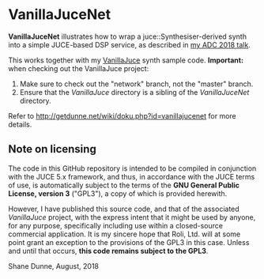 # VanillaJuceNet

**VanillaJuceNet** illustrates how to wrap a juce::Synthesiser-derived synth into a simple JUCE-based DSP service, as described in [my ADC 2018 talk](https://juce.com/adc/programme/talks/networking).

This works together with my [VanillaJuce](https://github.com/getdunne/VanillaJuce) synth sample code. **Important:** when checking out the VanillaJuce project:
1. Make sure to check out the "network" branch, not the "master" branch.
2. Ensure that the *VanillaJuce* directory is a sibling of the *VanillaJuceNet* directory.

Refer to http://getdunne.net/wiki/doku.php?id=vanillajucenet for more details.

## Note on licensing
The code in this GitHub repository is intended to be compiled in conjunction with the JUCE 5.x framework, and thus, in accordance with the JUCE terms of use, is automatically subject to the terms of the **GNU General Public License, version 3** ("GPL3"), a copy of which is provided herewith.

However, I have published this source code, and that of the associated *VanillaJuce* project, with the express intent that it might be used by anyone, for any purpose, specifically including use within a closed-source commercial application. It is my sincere hope that Roli, Ltd. will at some point grant an exception to the provisions of the GPL3 in this case. Unless and until that occurs, **this code remains subject to the GPL3**.

Shane Dunne,
August, 2018
